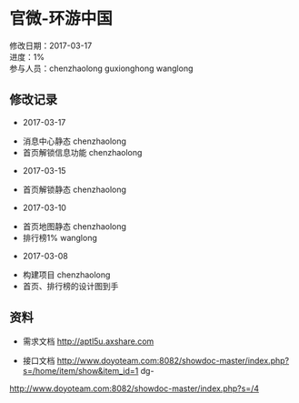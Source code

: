 # 官微-环游中国 
修改日期：2017-03-17  
进度：1%  
参与人员：chenzhaolong guxionghong wanglong

## 修改记录 
- 2017-03-17
* 消息中心静态 chenzhaolong
* 首页解锁信息功能 chenzhaolong

- 2017-03-15
* 首页解锁静态 chenzhaolong

- 2017-03-10
* 首页地图静态 chenzhaolong
* 排行榜1% wanglong

- 2017-03-08
* 构建项目 chenzhaolong
* 首页、排行榜的设计图到手 




## 资料
- 需求文档
http://aptl5u.axshare.com 


- 接口文档
http://www.doyoteam.com:8082/showdoc-master/index.php?s=/home/item/show&item_id=1
dg-

http://www.doyoteam.com:8082/showdoc-master/index.php?s=/4  



